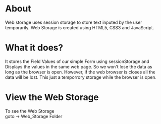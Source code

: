 # About 
Web storage uses session storage to store text inputed by the user temporarily. Web Storage is created using HTML5, CSS3 and JavaScript.

# What it does?	
It stores the Field Values of our simple Form using sessionStorage and Displays the values in the same web page. So we won't lose the data as long as the browser is open. However, if the web browser is closes all the data will be lost. This just a temporrory storage while the browser is open.	

# View the Web Storage
To see the Web Storage  
goto -> Web_Storage Folder
